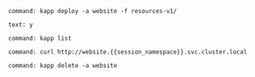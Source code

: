 ```terminal:execute
command: kapp deploy -a website -f resources-v1/
```

```terminal:input
text: y
```

```terminal:execute
command: kapp list
```

```terminal:execute
command: curl http://website.{{session_namespace}}.svc.cluster.local
```

```terminal:execute
command: kapp delete -a website
```
